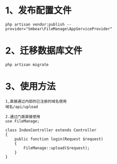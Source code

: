 # 1、发布配置文件
    php artisan vendor:publish --provider="Smbear\FileManage\AppServiceProvider"
# 2、迁移数据库文件
    php artisan migrate
# 3、使用方法
    1,直接通过内部的已注册的域名使用
    域名/api/upload
   
    2.通过门面直接使用
    use FileManage;

    class IndexController extends Controller
    {
        public function login(Request $request)
        {
            FileManage::upload($request);
        }
    }
 